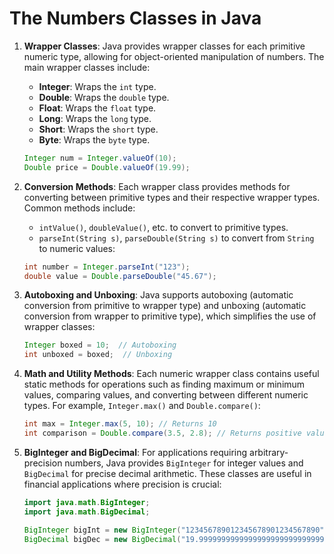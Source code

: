 
# The Numbers Classes in Java

1. **Wrapper Classes**: Java provides wrapper classes for each primitive numeric type, allowing for object-oriented manipulation of numbers. The main wrapper classes include:
   - **Integer**: Wraps the `int` type.
   - **Double**: Wraps the `double` type.
   - **Float**: Wraps the `float` type.
   - **Long**: Wraps the `long` type.
   - **Short**: Wraps the `short` type.
   - **Byte**: Wraps the `byte` type.
   ```java
   Integer num = Integer.valueOf(10);
   Double price = Double.valueOf(19.99);
   ```

2. **Conversion Methods**: Each wrapper class provides methods for converting between primitive types and their respective wrapper types. Common methods include:
   - `intValue()`, `doubleValue()`, etc. to convert to primitive types.
   - `parseInt(String s)`, `parseDouble(String s)` to convert from `String` to numeric values:
   ```java
   int number = Integer.parseInt("123");
   double value = Double.parseDouble("45.67");
   ```

3. **Autoboxing and Unboxing**: Java supports autoboxing (automatic conversion from primitive to wrapper type) and unboxing (automatic conversion from wrapper to primitive type), which simplifies the use of wrapper classes:
   ```java
   Integer boxed = 10;  // Autoboxing
   int unboxed = boxed;  // Unboxing
   ```

4. **Math and Utility Methods**: Each numeric wrapper class contains useful static methods for operations such as finding maximum or minimum values, comparing values, and converting between different numeric types. For example, `Integer.max()` and `Double.compare()`:
   ```java
   int max = Integer.max(5, 10); // Returns 10
   int comparison = Double.compare(3.5, 2.8); // Returns positive value
   ```

5. **BigInteger and BigDecimal**: For applications requiring arbitrary-precision numbers, Java provides `BigInteger` for integer values and `BigDecimal` for precise decimal arithmetic. These classes are useful in financial applications where precision is crucial:
   ```java
   import java.math.BigInteger;
   import java.math.BigDecimal;

   BigInteger bigInt = new BigInteger("123456789012345678901234567890");
   BigDecimal bigDec = new BigDecimal("19.9999999999999999999999999999");
   ```
